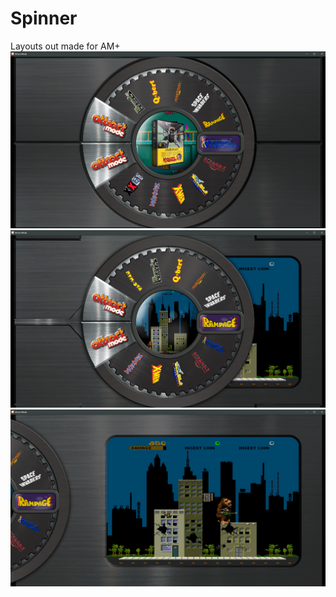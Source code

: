 # Spinner
Layouts out made for AM+
![image alt](https://github.com/Tankman3737/Spinner/blob/a600f82fc6aad29116c8f4b63e945067dfc653d7/Spin.png)
![image alt](https://github.com/Tankman3737/Spinner/blob/29574692b022ded5d5209b8909f51e4cd1da44f2/spin2.png)
![image alt](https://github.com/Tankman3737/Spinner/blob/4540c749df75e416acf38c36365ecb8840f434db/spin3.png)
